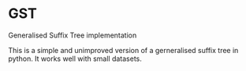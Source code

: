 # GST
Generalised Suffix Tree implementation 

This is a simple and unimproved version of a gerneralised suffix tree in python.
It works well with small datasets.
